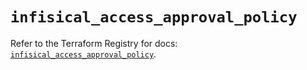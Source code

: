 # `infisical_access_approval_policy`

Refer to the Terraform Registry for docs: [`infisical_access_approval_policy`](https://registry.terraform.io/providers/infisical/infisical/0.15.41/docs/resources/access_approval_policy).
